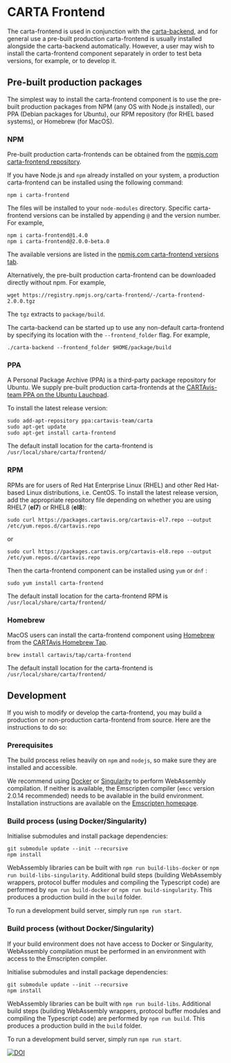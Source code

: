 # CARTA Frontend
The carta-frontend is used in conjunction with the [carta-backend](https://github.com/CARTAvis/carta-backend), and for general use a pre-built production carta-frontend is usually installed alongside the carta-backend automatically. 
However, a user may wish to install the carta-frontend component separately in order to test beta versions, for example, or to develop it.

## Pre-built production packages
The simplest way to install the carta-frontend component is to use the pre-built production packages from NPM (any OS with Node.js installed), our PPA (Debian packages for Ubuntu), our RPM repository (for RHEL based systems), or Homebrew (for MacOS).

### NPM

Pre-built production carta-frontends can be obtained from the [npmjs.com carta-frontend repository](https://www.npmjs.com/package/carta-frontend?activeTab=explore).

If you have Node.js and `npm` already installed on your system, a production carta-frontend can be installed using the following command:

```
npm i carta-frontend
```
The files will be installed to your `node-modules` directory.
Specific carta-frontend versions can be installed by appending `@` and the version number. For example,
```
npm i carta-frontend@1.4.0
npm i carta-frontend@2.0.0-beta.0
```
The available versions are listed in the [npmjs.com carta-frontend versions tab](https://www.npmjs.com/package/carta-frontend?activeTab=versions).

Alternatively, the pre-built production carta-frontend can be downloaded directly without npm. For example,
```
wget https://registry.npmjs.org/carta-frontend/-/carta-frontend-2.0.0.tgz
```
The `tgz` extracts to `package/build`. 

The carta-backend can be started up to use any non-default carta-frontend by specifying its location with the `--frontend_folder` flag. For example,
```
./carta-backend --frontend_folder $HOME/package/build
```

### PPA

A Personal Package Archive (PPA) is a third-party package repository for Ubuntu. We supply pre-built production carta-frontends at the [CARTAvis-team PPA on the Ubuntu Lauchpad](https://launchpad.net/~cartavis-team/+archive/ubuntu/carta).

To install the latest release version:
```
sudo add-apt-repository ppa:cartavis-team/carta
sudo apt-get update
sudo apt-get install carta-frontend
```

The default install location for the carta-frontend is `/usr/local/share/carta/frontend/`

### RPM

RPMs are for users of Red Hat Enterprise Linux (RHEL) and other Red Hat-based Linux distributions, i.e. CentOS. 
To install the latest release version, add the appropriate repository file depending on whether you are using RHEL7 (**el7**) or RHEL8 (**el8**):

```
sudo curl https://packages.cartavis.org/cartavis-el7.repo --output /etc/yum.repos.d/cartavis.repo
```
or
```
sudo curl https://packages.cartavis.org/cartavis-el8.repo --output /etc/yum.repos.d/cartavis.repo
```
Then the carta-frontend component can be installed using `yum` or `dnf` :
```
sudo yum install carta-frontend
```
The default install location for the carta-frontend RPM is `/usr/local/share/carta/frontend/`

### Homebrew
MacOS users can install the carta-frontend component using [Homebrew](https://brew.sh/) from the [CARTAvis Homebrew Tap](https://github.com/CARTAvis/homebrew-tap). 
```
brew install cartavis/tap/carta-frontend
```
The default install location for the carta-frontend is `/usr/local/share/carta/frontend/`


## Development

If you wish to modify or develop the carta-frontend, you may build a production or non-production carta-frontend from source. Here are the instructions to do so:

### Prerequisites

The build process relies heavily on `npm` and `nodejs`, so make sure they are installed and accessible.

We recommend using [Docker](https://www.docker.com) or [Singularity](https://singularity.lbl.gov/index.html) to perform WebAssembly compilation. If neither is available, the Emscripten compiler (`emcc` version 2.0.14 recommended) needs to be available in the build environment. Installation instructions are available on the [Emscripten homepage](https://emscripten.org/docs/getting_started/downloads.html).

### Build process (using Docker/Singularity)
Initialise submodules and install package dependencies:
```
git submodule update --init --recursive
npm install
```
WebAssembly libraries can be built with `npm run build-libs-docker` or `npm run build-libs-singularity`.
Additional build steps (building WebAssembly wrappers, protocol buffer modules and compiling the Typescript code) are performed by `npm run build-docker` or `npm run build-singularity`. This produces a production build in the `build` folder.

To run a development build server, simply run `npm run start`. 

### Build process (without Docker/Singularity)
If your build environment does not have access to Docker or Singularity, WebAssembly compilation must be performed in an environment with access to the Emscripten compiler. 

Initialise submodules and install package dependencies:
```
git submodule update --init --recursive
npm install
```

WebAssembly libraries can be built with `npm run build-libs`.
Additional build steps (building WebAssembly wrappers, protocol buffer modules and compiling the Typescript code) are performed by `npm run build`. This produces a production build in the `build` folder.

To run a development build server, simply run `npm run start`. 

[![DOI](https://zenodo.org/badge/DOI/10.5281/zenodo.3377984.svg)](https://doi.org/10.5281/zenodo.3377984)


